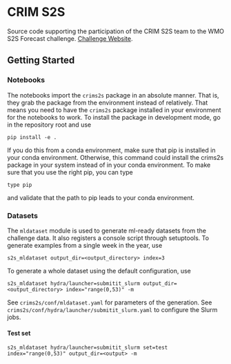 # CRIM S2S

Source code supporting the participation of the CRIM S2S team to the WMO S2S Forecast
challenge. [Challenge Website](https://s2s-ai-challenge.github.io/).

## Getting Started

### Notebooks

The notebooks import the `crims2s` package in an absolute manner. That is, they grab
the package from the environment instead of relatively. That means you need to have
the `crims2s` package installed in your environment for the notebooks to work. To
install the package in development mode, go in the repository root and use
```
pip install -e .
```
If you do this from a conda environment, make sure that pip is installed in your
conda environment. Otherwise, this command could install the crims2s package in your
system instead of in your conda environment. To make sure that you use the right pip,
you can type
```
type pip
```
and validate that the path to pip leads to your conda environment.


### Datasets

The `mldataset` module is used to generate ml-ready datasets from the challenge data.
It also registers a console script through setuptools.
To generate examples from a single week in the year, use
```
s2s_mldataset output_dir=<output_directory> index=3
```
To generate a whole dataset using the default configuration, use
```
s2s_mldataset hydra/launcher=submitit_slurm output_dir=<output_directory> index="range(0,53)" -m
```
See `crims2s/conf/mldataset.yaml` for parameters of the generation.
See `crims2s/conf/hydra/launcher/submitit_slurm.yaml` to configure the Slurm jobs.

#### Test set

```
s2s_mldataset hydra/launcher=submitit_slurm set=test index="range(0,53)" output_dir=<output> -m
```